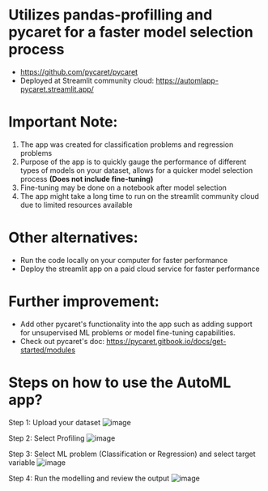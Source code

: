 # Utilizes pandas-profilling and pycaret for a faster model selection process 
* https://github.com/pycaret/pycaret
* Deployed at Streamlit community cloud: https://automlapp-pycaret.streamlit.app/
  
# Important Note: 
1) The app was created for classification problems and regression problems
2) Purpose of the app is to quickly gauge the performance of different types of models on your dataset, allows for a quicker model selection process **(Does not include fine-tuning)**
3) Fine-tuning may be done on a notebook after model selection 
4) The app might take a long time to run on the streamlit community cloud due to limited resources available

# Other alternatives:
* Run the code locally on your computer for faster performance
*  Deploy the streamlit app on a paid cloud service for faster performance

# Further improvement:
* Add other pycaret's functionality into the app such as adding support for unsupervised ML problems or model fine-tuning capabilities.
* Check out pycaret's doc: https://pycaret.gitbook.io/docs/get-started/modules

# Steps on how to use the AutoML app?

Step 1: Upload your dataset
 ![image](https://github.com/ongaunjie1/automl_streamlit/assets/118142884/643dd549-acf5-4862-9fb6-f31d9a8a54f7)

Step 2: Select Profiling 
 ![image](https://github.com/ongaunjie1/automl_streamlit/assets/118142884/02bdc253-3ac2-4d5b-9ba4-daca22f48f2f)

Step 3: Select ML problem (Classification or Regression) and select target variable
 ![image](https://github.com/ongaunjie1/automl_streamlit/assets/118142884/81790877-548f-42ee-a607-7a1f8a6f891b)

Step 4: Run the modelling and review the output
 ![image](https://github.com/ongaunjie1/automl_streamlit/assets/118142884/598839fc-b4b0-413c-abf7-5ce577314ab8)





